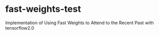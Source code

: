 # fast-weights-test
Implementation of Using Fast Weights to Attend to the Recent Past with tensorflow2.0
